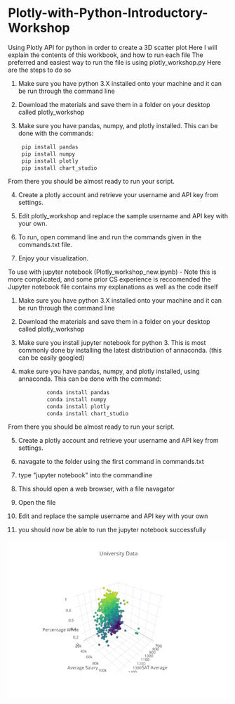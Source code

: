 # Plotly-with-Python-Introductory-Workshop
Using Plotly API for python in order to create a 3D scatter plot
Here I will explain the contents of this workbook, and how to run each file
The preferred and easiest way to run the file is using plotly_workshop.py
Here are the steps to do so
1.  Make sure you have python 3.X installed onto your machine and it can be run through the command line
2. Download the materials and save them in a folder on your desktop called plotly_workshop
3. Make sure you have pandas, numpy, and plotly installed.  This can be done with the commands: 

        pip install pandas
        pip install numpy
        pip install plotly  
        pip install chart_studio

        
From there you should be almost ready to run your script.

4. Create a plotly account and retrieve your username and API key from settings.

5. Edit plotly_workshop and replace the sample username and API key with your own.

6. To run, open command line and run the commands given in the commands.txt file.

7. Enjoy your visualization.

To use with jupyter notebook (Plotly_workshop_new.ipynb) - Note this is more complicated, and some prior CS experience is reccomended
the Jupyter notebook file contains my explanations as well as the code itself

1.  Make sure you have python 3.X installed onto your machine and it can be run through the command line
2. Download the materials and save them in a folder on your desktop called plotly_workshop
3. Make sure you install jupyter notebook for python 3.  This is most commonly done by installing the latest distribution of annaconda. (this can be easily googled)
4. make sure you have pandas, numpy, and plotly installed, using annaconda.  This can be done with the command: 

                conda install pandas
                conda install numpy
                conda install plotly 
                conda install chart_studio

From there you should be almost ready to run your script.

5. Create a plotly account and retrieve your username and API key from settings. 

6. navagate to the folder using the first command in commands.txt 

7. type "jupyter notebook" into the commandline 

8. This should open a web browser, with a file navagator

9. Open the file 

10. Edit and replace the sample username and API key with your own

11. you should now be able to run the jupyter notebook successfully

![sample graph](univ_vis.png)

